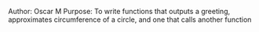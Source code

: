 Author: Oscar M
Purpose: To write functions that outputs a greeting, approximates circumference of a circle, and one that calls another function
